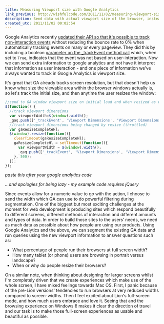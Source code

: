 ```yaml
---
title: Measuring Viewport size with Google Analytics
link_previous: http://wishfulcode.com/2011/11/02/measuring-viewport-size-with-google-analytics/
description: Send data with actual viewport size of the browser, instead of the size of the whole screen
created_utc: 2011/11/02 00:02:54
---
```



Google Analytics recently [updated their API so that it's possible to track non-interaction events](http://analytics.blogspot.com/2011/10/non-interaction-events-wait-what.html) without reducing the bounce rate to 0% when automatically tracking events on many or every pageview. They did this by including a boolean [parameter on the _trackEvent method call](http://code.google.com/apis/analytics/docs/tracking/eventTrackerGuide.html#non-interaction) which, when set to `True`, indicates that the event was not based on user-interaction. Now we can send extra information to google analytics and not have it interpret that information as user interaction - and one piece of information we've always wanted to track in Google Analytics is viewport size.

It's great that GA already tracks screen resolution, but that doesn't help us know what size the viewable area within the browser windows actually is, so let's track the initial size, and then anytime the user resizes the window:

```javascript
//send to GA window viewport size on initial load and when resized as non-interactive events
$(function() {
  //track viewport dimensions
  var viewportWidth=$(window).width();
  _gaq.push(['_trackEvent', 'Viewport Dimensions', 'Viewport Dimensions Initial', viewportWidth+'x'+$(window).height(), viewportWidth, true]);
  //track viewport dimensions being changed by resize (throttled)
  var gaResizeCompleteHl;
  $(window).resize(function(){
    clearTimeout(gaResizeCompleteHl);
    gaResizeCompleteHl = setTimeout(function(){
      var viewportWidth = $(window).width();
      _gaq.push(['_trackEvent', 'Viewport Dimensions', 'Viewport Dimensions Resized', viewportWidth+'x'+$(window).height(), viewportWidth, true]);
    }, 500);
  });
});
```

*paste this after your google analytics code*

*...and apologies for being lazy - my example code requires jQuery*

Since events allow for a numeric value to go with the action, I choose to send the width which GA can use to do powerful filtering during segmentation. One of the biggest but most exciting challenges at the moment for web development is producing sites which respond beautifully to different screens, different methods of interaction and different amounts and types of data. In order to build those sites to the users' needs, we need as much data as possible about how people are using our products. Using Google Analytics and the above, we can segment the existing GA data and run queries using the new viewport information to answer questions such as:

  * What percentage of people run their browsers at full screen width?
  * How many tablet (or phone) users are browsing in portrait versus landscape?
  * When or why do people resize their browsers?

On a similar note, when thinking about designing for larger screens whilst I'm completely driven that we create experiences which make use of the whole screen, I have mixed feelings towards Mac OS. First, I panic because of the pre-Lion versions' tendencies to run browsers at very reduced widths compared to screen-widths. Then I feel excited about Lion's full-screen mode, and how much users embrace and love it. Seeing that and the browsing experience on Windows 8 makes it clear the direction of travel and our task is to make those full-screen experiences as usable and beautiful as possible.
